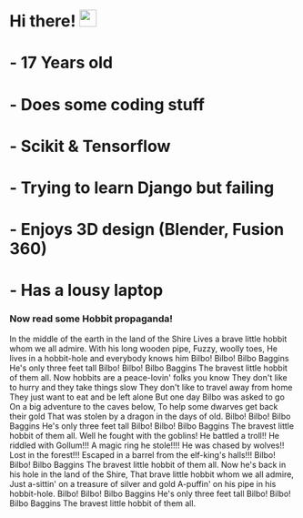 # Hi there! <img src="https://raw.githubusercontent.com/MartinHeinz/MartinHeinz/master/wave.gif" width="30px">
# - 17 Years old
# - Does some coding stuff
# - Scikit & Tensorflow 
# - Trying to learn Django but failing
# - Enjoys 3D design (Blender, Fusion 360)
# - Has a lousy laptop


### Now read some Hobbit propaganda!

In the middle of the earth in the land of the Shire
Lives a brave little hobbit whom we all admire.
With his long wooden pipe,
Fuzzy, woolly toes,
He lives in a hobbit-hole and everybody knows him
Bilbo! Bilbo! Bilbo Baggins
He's only three feet tall
Bilbo! Bilbo! Bilbo Baggins
The bravest little hobbit of them all.
Now hobbits are a peace-lovin' folks you know
They don't like to hurry and they take things slow
They don't like to travel away from home
They just want to eat and be left alone
But one day Bilbo was asked to go
On a big adventure to the caves below,
To help some dwarves get back their gold
That was stolen by a dragon in the days of old.
Bilbo! Bilbo! Bilbo Baggins
He's only three feet tall
Bilbo! Bilbo! Bilbo Baggins
The bravest little hobbit of them all.
Well he fought with the goblins!
He battled a troll!!
He riddled with Gollum!!!
A magic ring he stole!!!!
He was chased by wolves!!
Lost in the forest!!!
Escaped in a barrel from the elf-king's halls!!!
Bilbo! Bilbo! Bilbo Baggins
The bravest little hobbit of them all.
Now he's back in his hole in the land of the Shire, 
That brave little hobbit whom we all admire,
Just a-sittin' on a treasure of silver and gold
A-puffin' on his pipe in his hobbit-hole.
Bilbo! Bilbo! Bilbo Baggins
He's only three feet tall
Bilbo! Bilbo! Bilbo Baggins
The bravest little hobbit of them all.

